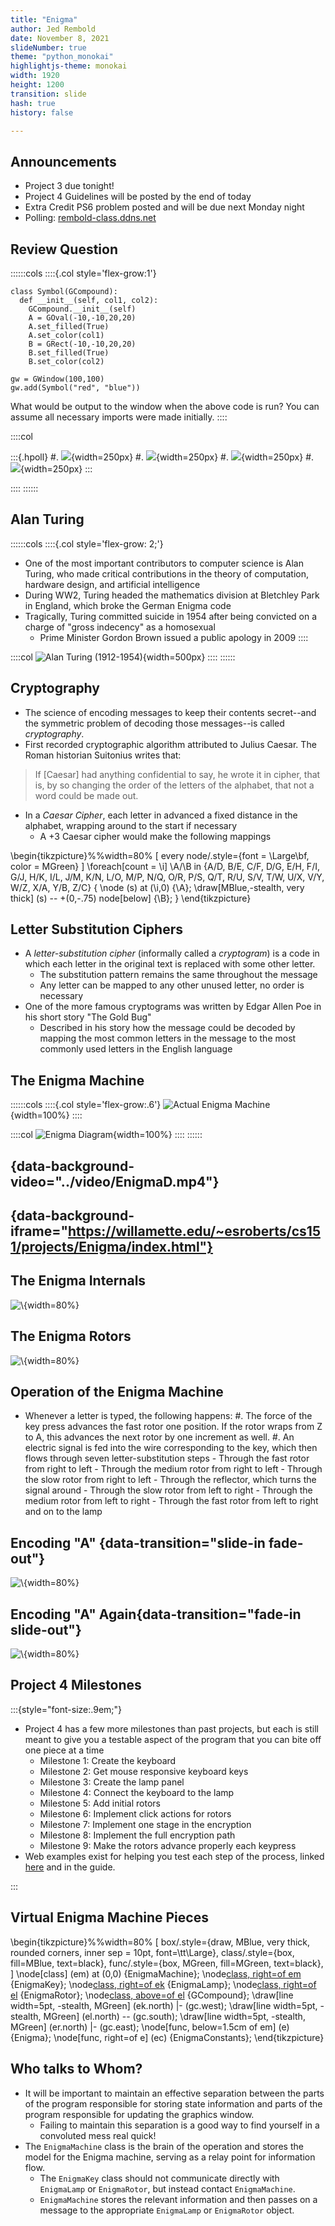 ```yaml
---
title: "Enigma"
author: Jed Rembold
date: November 8, 2021
slideNumber: true
theme: "python_monokai"
highlightjs-theme: monokai
width: 1920
height: 1200
transition: slide
hash: true
history: false

---
```



## Announcements
- Project 3 due tonight!
- Project 4 Guidelines will be posted by the end of today
- Extra Credit PS6 problem posted and will be due next Monday night
- Polling: [rembold-class.ddns.net](http://rembold-class.ddns.net)

## Review Question
::::::cols
::::{.col style='flex-grow:1'}
```{.python style='max-height:800px; font-size:.75em'}
class Symbol(GCompound):
  def __init__(self, col1, col2):
	GCompound.__init__(self)
	A = GOval(-10,-10,20,20)
	A.set_filled(True)
	A.set_color(col1)
	B = GRect(-10,-10,20,20)
	B.set_filled(True)
	B.set_color(col2)

gw = GWindow(100,100)
gw.add(Symbol("red", "blue"))
```

What would be output to the window when the above code is run? You can assume all necessary imports were made initially.
::::

::::col

:::{.hpoll}
#. ![](../images/GCompoundExtensionA.png){width=250px}
#. ![](../images/GCompoundExtensionB.png){width=250px}
#. ![](../images/GCompoundExtensionC.png){width=250px}
#. ![](../images/GCompoundExtensionD.png){width=250px}
:::



::::
::::::


<!--
## Review Question
::::::cols
::::col
What expression below would best fill in the gap in the code to the right?

:::{.poll}
#. `self.wage = wage`
#. `TechJob.__init__(self, wage)`
#. `TechJob.__init__(wage)`
#. `Job.__init__(wage)`
:::

::::

::::{.col style='flex-grow:1'}
```{.python style='max-height:900px; font-size:0.8em;'}
class Job:
	def __init__(self, wage):
		self.wage = wage

class TechJob(Job):
	def __init__(self, wage):
		self.wage = wage
		self.codes = True

class SeniorDev(TechJob):
	def __init__(self, wage, exp):
		# What goes here?
		self.exp = exp
```

::::
::::::
-->


## Alan Turing
::::::cols
::::{.col style='flex-grow: 2;'}
- One of the most important contributors to computer science is Alan Turing, who made critical contributions in the theory of computation, hardware design, and artificial intelligence
- During WW2, Turing headed the mathematics division at Bletchley Park in England, which broke the German Enigma code
- Tragically, Turing committed suicide in 1954 after being convicted on a charge of "gross indecency" as a homosexual
	- Prime Minister Gordon Brown issued a public apology in 2009
::::

::::col
![Alan Turing (1912-1954)](../images/Turing.jpg){width=500px}
::::
::::::

## Cryptography
- The science of encoding messages to keep their contents secret--and the symmetric problem of decoding those messages--is called _cryptography_.
- First recorded cryptographic algorithm attributed to Julius Caesar. The Roman historian Suitonius writes that:

> If [Caesar] had anything confidential to say, he wrote it in cipher, that is, by so changing the order of the letters of the alphabet, that not a word could be made out.

- In a _Caesar Cipher_, each letter in advanced a fixed distance in the alphabet, wrapping around to the start if necessary
	- A +3 Caesar cipher would make the following mappings

\begin{tikzpicture}%%width=80%
[
every node/.style={font = \Large\bf, color = MGreen}
]
\foreach[count = \i] \A/\B in {A/D, B/E, C/F, D/G, E/H, F/I, G/J, H/K, I/L, J/M, K/N, L/O, M/P, N/Q, O/R, P/S, Q/T, R/U, S/V, T/W, U/X, V/Y, W/Z, X/A, Y/B, Z/C} {
	\node (s) at (\i,0) {\A};
	\draw[MBlue,-stealth, very thick] (s) -- +(0,-.75) node[below] {\B};
	}
\end{tikzpicture}

## Letter Substitution Ciphers
- A _letter-substitution cipher_ (informally called a _cryptogram_) is a code in which each letter in the original text is replaced with some other letter.
	- The substitution pattern remains the same throughout the message
	- Any letter can be mapped to any other unused letter, no order is necessary
- One of the more famous cryptograms was written by Edgar Allen Poe in his short story "The Gold Bug"
	- Described in his story how the message could be decoded by mapping the most common letters in the message to the most commonly used letters in the English language


## The Enigma Machine
::::::cols
::::{.col style='flex-grow:.6'}
![Actual Enigma Machine](../images/EnigmaMachinePhoto.png){width=100%}
::::

::::col
![Enigma Diagram](../images/EnigmaDiagram.png){width=100%}
::::
::::::

## {data-background-video="../video/EnigmaD.mp4"}

## {data-background-iframe="https://willamette.edu/~esroberts/cs151/projects/Enigma/index.html"}

## The Enigma Internals
![\ ](../images/EnigmaInternals1.png){width=80%}

## The Enigma Rotors
![\ ](../images/EnigmaInternals2.png){width=80%}

## Operation of the Enigma Machine
- Whenever a letter is typed, the following happens:
	#. The force of the key press advances the fast rotor one position. If the rotor wraps from Z to A, this advances the next rotor by one increment as well.
	#. An electric signal is fed into the wire corresponding to the key, which then flows through seven letter-substitution steps
		- Through the fast rotor from right to left
		- Through the medium rotor from right to left
		- Through the slow rotor from right to left
		- Through the reflector, which turns the signal around
		- Through the slow rotor from left to right
		- Through the medium rotor from left to right
		- Through the fast rotor from left to right and on to the lamp

## Encoding "A" {data-transition="slide-in fade-out"}
![\ ](../images/EnigmaInternals3.png){width=80%}

## Encoding "A" Again{data-transition="fade-in slide-out"}
![\ ](../images/EnigmaInternals4.png){width=80%}

## Project 4 Milestones

:::{style="font-size:.9em;"}

- Project 4 has a few more milestones than past projects, but each is still meant to give you a testable aspect of the program that you can bite off one piece at a time
	- Milestone 1: Create the keyboard
	- Milestone 2: Get mouse responsive keyboard keys
	- Milestone 3: Create the lamp panel
	- Milestone 4: Connect the keyboard to the lamp
	- Milestone 5: Add initial rotors
	- Milestone 6: Implement click actions for rotors
	- Milestone 7: Implement one stage in the encryption
	- Milestone 8: Implement the full encryption path
	- Milestone 9: Make the rotors advance properly each keypress
- Web examples exist for helping you test each step of the process, linked [here](https://willamette.edu/~esroberts/cs151/projects/Enigma/index.html) and in the guide.

:::

## Virtual Enigma Machine Pieces
\begin{tikzpicture}%%width=80%
[
box/.style={draw, MBlue, very thick, rounded corners, inner sep = 10pt, font=\tt\Large},
class/.style={box, fill=MBlue, text=black},
func/.style={box, MGreen, fill=MGreen, text=black},
]
\node[class] (em) at (0,0) {EnigmaMachine};
\node[class, right=of em](ek) {EnigmaKey};
\node[class, right=of ek](el) {EnigmaLamp};
\node[class, right=of el](er) {EnigmaRotor};
\node[class, above=of el](gc) {GCompound};
\draw[line width=5pt, -stealth, MGreen] (ek.north) |- (gc.west);
\draw[line width=5pt, -stealth, MGreen] (el.north) -- (gc.south);
\draw[line width=5pt, -stealth, MGreen] (er.north) |- (gc.east);
\node[func, below=1.5cm of em] (e) {Enigma};
\node[func, right=of e] (ec) {EnigmaConstants};
\end{tikzpicture}

## Who talks to Whom?
- It will be important to maintain an effective separation between the parts of the program responsible for storing state information and parts of the program responsible for updating the graphics window.
	- Failing to maintain this separation is a good way to find yourself in a convoluted mess real quick!
- The `EnigmaMachine` class is the brain of the operation and stores the model for the Enigma machine, serving as a relay point for information flow.
	- The `EnigmaKey` class should not communicate directly with `EnigmaLamp` or `EnigmaRotor`, but instead contact `EnigmaMachine`.
	- `EnigmaMachine` stores the relevant information and then passes on a message to the appropriate `EnigmaLamp` or `EnigmaRotor` object.
